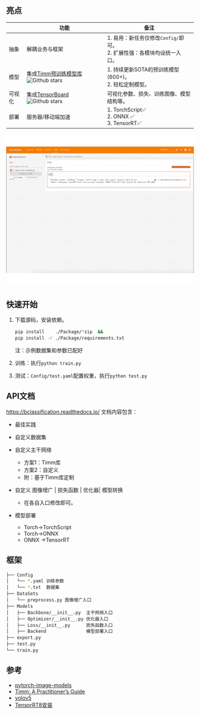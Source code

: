 ## 亮点

|          | 功能                                                         | 备注                                                         |
| -------- | ------------------------------------------------------------ | ------------------------------------------------------------ |
| 抽象     | 解耦业务与框架                                               | 1. 易用：新任务仅修改`Config/`即可。 <br/>2. 扩展性强：各模块均设统一入口。 |
| 模型     | 集成[Timm预训练模型库](https://github.com/rwightman/pytorch-image-models) ![Github stars](https://img.shields.io/github/stars/rwightman/pytorch-image-models.svg) | 1. 持续更新SOTA的预训练模型(600+)。<br/>2. 轻松定制模型。                                   |
| 可视化   | 集成[TensorBoard](https://github.com/tensorflow/tensorboard)![Github stars](https://img.shields.io/github/stars/tensorflow/tensorboard.svg) | 可视化参数、损失、训练图像、模型结构等。                     |
| 部署 | 服务器/移动端加速                                                        | 1. TorchScript✅<br/>2. ONNX ✅<br/>3. TensorRT✅<br/>|

<div align=center><img src="./Docs/source/imgs/tsdb.gif" ></div>




## 快速开始
1. 下载源码，安装依赖。
    ```bash
    pip install    ./Package/*zip  &&
    pip install -r ./Package/requirements.txt 
    ```
    注：示例数据集和参数已配好

2. 训练：执行`python train.py`
3. 测试：`Config/test.yaml`配置权重，执行`python test.py`

## API文档

https://bclassification.readthedocs.io/   文档内容包含：

- 最佳实践

- 自定义数据集

- 自定义主干网络
  - 方案1：Timm库
  - 方案2：自定义
  - 附：基于Timm库定制

- 自定义 图像增广 | 损失函数 | 优化器| 模型转换
  - 在各自入口修改即可。
- 模型部署
  - Torch->TorchScript
  - Torch->ONNX
  - ONNX ->TensorRT

## 框架

```bash
├── Config
│   └── *.yaml 训练参数
│   └── *.txt  数据集 
├── DataSets
│   └── preprocess.py 图像增广入口
├── Models
│   ├── Backbone/__init__.py  主干网络入口
│   ├── Optimizer/__init__.py 优化器入口
│   ├── Loss/__init__.py      损失函数入口
│   ├── Backend               模型部署入口
├── export.py
├── test.py
└── train.py
```



## 参考
- [pytorch-image-models](https://github.com/rwightman/pytorch-image-models)
- [Timm: A Practitioner’s Guide](https://towardsdatascience.com/getting-started-with-pytorch-image-models-timm-a-practitioners-guide-4e77b4bf9055)
- [yolov5](https://github.com/ultralytics/yolov5)
- [TensorRT8安装](https://www.codeleading.com/article/48816068405/)


